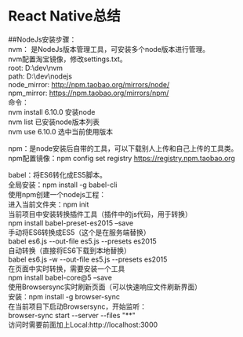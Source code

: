React Native总结
==
##NodeJs安装步骤：</br>
nvm： 是NodeJs版本管理工具，可安装多个node版本进行管理。</br>
nvm配置淘宝镜像，修改settings.txt。</br>
root: D:\dev\nvm</br>
path: D:\dev\nodejs</br>
node_mirror: http://npm.taobao.org/mirrors/node/ </br>
npm_mirror: https://npm.taobao.org/mirrors/npm/</br>
	命令：</br>
		nvm install 6.10.0  安装node</br>
		nvm list            已安装node版本列表</br>
		nvm use 6.10.0      选中当前使用版本</br>

npm：是node安装后自带的工具，可以下载别人上传和自己上传的工具类。</br>
npm配置镜像：npm config set registry https://registry.npm.taobao.org</br>

babel：将ES6转化成ES5脚本。</br>
全局安装：npm install -g babel-cli</br>
使用npm创建一个nodejs工程：</br>
进入当前文件夹：npm init</br>
当前项目中安装转换插件工具（插件中的js代码，用于转换）</br>
     npm install babel-preset-es2015 –save</br>
手动将ES6转换成ES5（这个是在服务端替换）</br>
	 babel es6.js --out-file es5.js --presets es2015</br>
自动转换（直接将ES6下载到本地替换）</br>
		 babel es6.js -w --out-file es5.js --presets es2015</br>
在页面中实时转换，需要安装一个工具</br>
	npm install babel-core@5 –save</br>
使用Browsersync实时刷新页面（可以快速响应文件刷新界面）</br>
安装：npm install -g browser-sync</br>
在当前项目下启动Browsersync，开始监听：</br>
browser-sync start --server --files "**"</br>
访问时需要前面加上Local:http://localhost:3000</br>
